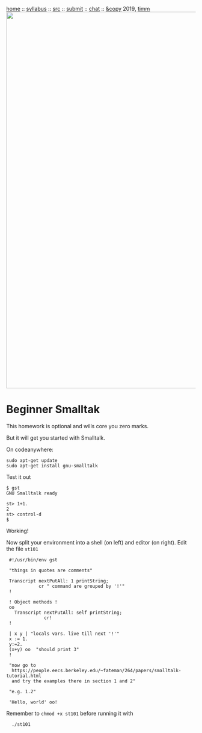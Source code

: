 <a href="http://tiny.cc/plm19">home</a> ::
<a href="https://github.com/txt/plm19/blob/master/doc/syllabus.md">syllabus</a> ::
<a href="https://github.com/txt/plm19/tree/master/src">src</a> ::
<a href="http://tiny.cc/plm19give">submit</a> ::
<a href="https://plm19.slack.com/">chat</a> ::
<a href="https://github.com/txt/plm19/blob/master/license.md">&copy</a> 2019, <a href="http://menzies.us">timm</a>
<br>
<a href="http://tiny.cc/plm19"><img width=1000 src="https://raw.githubusercontent.com/txt/plm19/master/etc/img/banner.png"></a>

# Beginner Smalltak

This homework is optional and wills core you zero marks.

But it will get you started with Smalltalk.

On codeanywhere:

    sudo apt-get update
    sudo apt-get install gnu-smalltalk

Test it out

    $ gst
    GNU Smalltalk ready

    st> 1+1.
    2
    st> control-d
    $

Working!

Now split your environment into a shell (on left) and editor (on right). Edit the file `st101`
     
     #!/usr/bin/env gst
     
     "things in quotes are comments"
     
     Transcript nextPutAll: 1 printString; 
                cr " command are grouped by '!'"
     !
     
     ! Object methods !
     oo
       Transcript nextPutAll: self printString; 
                  cr!
     !  
     
     | x y | "locals vars. live till next '!'"
     x := 1.
     y:=2.
     (x+y) oo  "should print 3"
     !
     
     "now go to 
      https://people.eecs.berkeley.edu/~fateman/264/papers/smalltalk-tutorial.html 
      and try the examples there in section 1 and 2"
     
     "e.g. 1.2"
     
     'Hello, world' oo!

Remember to `chmod +x st101` before running it with

      ./st101  


